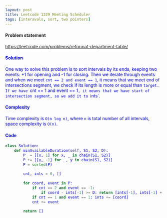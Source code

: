 ```yaml
---
layout: post
title: Leetcode 1229 Meeting Scheduler
tags: [interavals, sort, two pointers]
---
```


#### Problem statement

<a href="https://leetcode.com/problems/reformat-department-table/"> <font color = blue>https://leetcode.com/problems/reformat-department-table/

#### Solution
One way to solve this problem is to sort intervals by its ends, keeping two events: +1 for opening and -1 for closing. Then we iterate through events and when we meet `cnt == 2 and event == 1`, it means that we meet end of intersections segment, we check if its length is more or equal than `target. If we have `cnt == 1 and event == 1`, it means that we have start of intersection segment, so we add it to `ints`.

#### Complexity
Time complexity is `O(n log n)`, where `n` is total number of all intervals, space complexity is `O(n)`.

#### Code
```python
class Solution:
    def minAvailableDuration(self, S1, S2, D):
        P  = [[x, 1] for x, _ in chain(S1, S2)]
        P += [[y, -1] for _, y in chain(S1, S2)]
        P = sorted(P)
        
        cnt, ints = 0, []
        
        for coord, event in P:
            if cnt == 2 and event == -1: 
                if coord - ints[-1] >= D: return [ints[-1], ints[-1] + D] 
            if cnt == 1 and event == 1: ints += [coord]
            cnt += event
            
        return []
```

